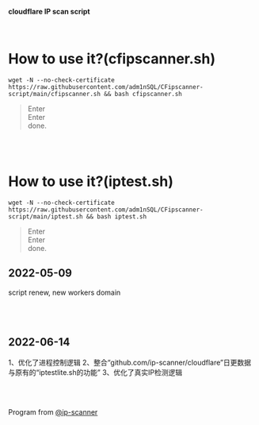 **cloudflare IP scan script**  

</br>  

How to use it?(cfipscanner.sh)
=================================================================================================================================
    wget -N --no-check-certificate https://raw.githubusercontent.com/adm1nSQL/CFipscanner-script/main/cfipscanner.sh && bash cfipscanner.sh
  


  > Enter  
  > Enter  
  done. 
</br> 
</br>


How to use it?(iptest.sh)
=================================================================================================================================
    wget -N --no-check-certificate https://raw.githubusercontent.com/adm1nSQL/CFipscanner-script/main/iptest.sh && bash iptest.sh
  


  > Enter  
  > Enter  
  done. 

2022-05-09
---------------------------------
script renew, new workers domain

</br></br>
2022-06-14
---------------------------------
1、优化了进程控制逻辑
2、整合“github.com/ip-scanner/cloudflare”日更数据与原有的“iptestlite.sh的功能”
3、优化了真实IP检测逻辑

</br></br>

Program from [@ip-scanner](https://github.com/ip-scanner/cloudflare)

